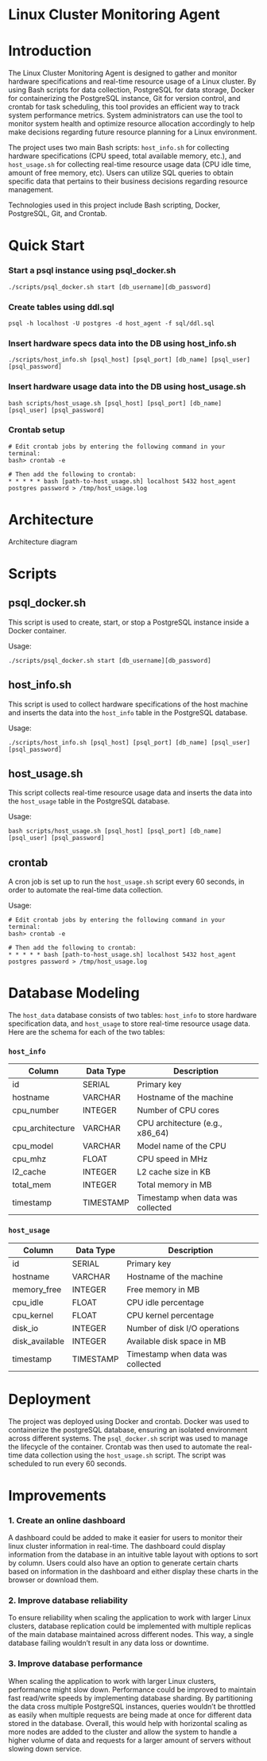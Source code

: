 # Linux Cluster Monitoring Agent


# Introduction

The Linux Cluster Monitoring Agent is designed to gather and monitor hardware specifications and real-time resource usage of a Linux cluster. By using Bash scripts for data collection, PostgreSQL for data storage, Docker for containerizing the PostgreSQL instance, Git for version control, and crontab for task scheduling, this tool provides an efficient way to track system performance metrics. System administrators can use the tool to monitor system health and optimize resource allocation accordingly to help make decisions regarding future resource planning for a Linux environment.

The project uses two main Bash scripts: `host_info.sh` for collecting hardware specifications (CPU speed, total available memory, etc.), and `host_usage.sh` for collecting real-time resource usage data (CPU idle time, amount of free memory, etc). Users can utilize SQL queries to obtain specific data that pertains to their business decisions regarding resource management.

Technologies used in this project include Bash scripting, Docker, PostgreSQL, Git, and Crontab.


# Quick Start
### Start a psql instance using psql_docker.sh
```./scripts/psql_docker.sh start [db_username][db_password]```
### Create tables using ddl.sql
```psql -h localhost -U postgres -d host_agent -f sql/ddl.sql```
### Insert hardware specs data into the DB using host_info.sh
```./scripts/host_info.sh [psql_host] [psql_port] [db_name] [psql_user] [psql_password]```
### Insert hardware usage data into the DB using host_usage.sh
```bash scripts/host_usage.sh [psql_host] [psql_port] [db_name] [psql_user] [psql_password]```
### Crontab setup
```
# Edit crontab jobs by entering the following command in your terminal:
bash> crontab -e

# Then add the following to crontab:
* * * * * bash [path-to-host_usage.sh] localhost 5432 host_agent postgres password > /tmp/host_usage.log
```


# Architecture
Architecture diagram

# Scripts
## psql_docker.sh
This script is used to create, start, or stop a PostgreSQL instance inside a Docker container.

Usage:

```./scripts/psql_docker.sh start [db_username][db_password]```


## host_info.sh
This script is used to collect hardware specifications of the host machine and inserts the data into the `host_info` table in the PostgreSQL database.

Usage:

```./scripts/host_info.sh [psql_host] [psql_port] [db_name] [psql_user] [psql_password]```


## host_usage.sh
This script collects real-time resource usage data and inserts the data into the `host_usage` table in the PostgreSQL database.

Usage:

```bash scripts/host_usage.sh [psql_host] [psql_port] [db_name] [psql_user] [psql_password]```

## crontab
A cron job is set up to run the `host_usage.sh` script every 60 seconds, in order to automate the real-time data collection.

Usage:

```
# Edit crontab jobs by entering the following command in your terminal:
bash> crontab -e

# Then add the following to crontab:
* * * * * bash [path-to-host_usage.sh] localhost 5432 host_agent postgres password > /tmp/host_usage.log
```


# Database Modeling
The `host_data` database consists of two tables: `host_info` to store hardware specification data, and `host_usage` to store real-time resource usage data. Here are the schema for each of the two tables:
### `host_info`
| Column            | Data Type | Description                             |
|-------------------|-----------|-----------------------------------------|
| id                | SERIAL    | Primary key                             |
| hostname          | VARCHAR   | Hostname of the machine                 |
| cpu_number        | INTEGER   | Number of CPU cores                     |
| cpu_architecture  | VARCHAR   | CPU architecture (e.g., x86_64)         |
| cpu_model         | VARCHAR   | Model name of the CPU                   |
| cpu_mhz           | FLOAT     | CPU speed in MHz                        |
| l2_cache          | INTEGER   | L2 cache size in KB                     |
| total_mem         | INTEGER   | Total memory in MB                      |
| timestamp         | TIMESTAMP | Timestamp when data was collected            |




### `host_usage`

| Column         | Data Type | Description                      |
|----------------|-----------|----------------------------------|
| id             | SERIAL    | Primary key                      |
| hostname       | VARCHAR   | Hostname of the machine          |
| memory_free    | INTEGER   | Free memory in MB                |
| cpu_idle       | FLOAT     | CPU idle percentage              |
| cpu_kernel     | FLOAT     | CPU kernel percentage            |
| disk_io        | INTEGER   | Number of disk I/O operations    |
| disk_available | INTEGER   | Available disk space in MB       |
| timestamp      | TIMESTAMP | Timestamp when data was collected     |




# Deployment
The project was deployed using Docker and crontab. Docker was used to containerize the postgreSQL database, ensuring an isolated environment across different systems. The `psql_docker.sh` script was used to manage the lifecycle of the container. Crontab was then used to automate the real-time data collection using the `host_usage.sh` script. The script was scheduled to run every 60 seconds.

# Improvements
### 1. Create an online dashboard 
A dashboard could be added to make it easier for users to monitor their linux cluster information in real-time. The dashboard could display information from the database in an intuitive table layout with options to sort by column. Users could also have an option to generate certain charts based on information in the dashboard and either display these charts in the browser or download them.

### 2. Improve database reliability 
To ensure reliability when scaling the application to work with larger Linux clusters, database replication could be implemented with multiple replicas of the main database maintained across different nodes. This way, a single database failing wouldn’t result in any data loss or downtime.

### 3. Improve database performance 
When scaling the application to work with larger Linux clusters, performance might slow down. Performance could be improved to maintain fast read/write speeds by implementing database sharding. By partitioning the data cross multiple PostgreSQL instances, queries wouldn’t be throttled as easily when multiple requests are being made at once for different data stored in the database. Overall, this would help with horizontal scaling as more nodes are added to the cluster and allow the system to handle a higher volume of data and requests for a larger amount of servers without slowing down service.



